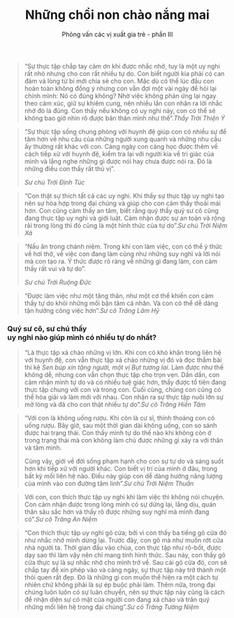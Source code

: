 ﻿---
title: Những chồi non chào nắng mai
id: nhung-choi-non-chao-nang-mai-3
preceeding_full_page_image_A4: "article2023/young-ones/A4 - Mindful Manner Question.png"
preceeding_full_page_image_Letter: "article2023/young-ones/Letter - Mindful Manner Question.png"
author: Phỏng vấn các vị xuất gia trẻ - phần III
---

<!-- MINDFUL MANNERS -->

> “Sự thực tập chắp tay cảm ơn khi được nhắc nhở, tuy là một uy nghi rất nhỏ nhưng cho con rất nhiều tự do. Con biết người kia phải có can đảm và lòng từ bi mới chia sẻ cho con. Mặc dù có thể lúc đầu con hoàn toàn không đồng ý nhưng con vẫn đợi một vài ngày để hỏi lại chính mình: Nó có đúng không? Nhờ việc không phản ứng lại ngay theo cảm xúc, giữ sự khiêm cung, nên nhiều lần con nhận ra lời nhắc nhở đó là đúng. Con thấy nếu không có uy nghi này, con có thể sẽ không bao giờ nhìn rõ được bản thân mình như thế”.<cite>Thầy Trời Thiện Ý</cite>
<!-- Ở ngoài đời, tại nơi làm việc, nếu ai đó nhắc nhở mình, họ trông đợi một câu trả lời và phản hồi nhanh. Nhưng trong tu viện, người nhận được lời nhắc nhở có thể có rất nhiều tự do và tuệ giác. -->
<!-- Trước hết, với bất kì lời nhắc nhở nào, con đều cố gắng tiếp nhận với thật nhiều lòng biết ơn. Vì -->

> <p>“Sự thực tập sống chung phòng với huynh đệ giúp con có nhiều sự để tâm hơn về nhu cầu của những người xung quanh và những nhu cầu ấy thường rất khác với con. Càng ngày con càng học được thêm về cách tiếp xử với huynh đệ, kiểm tra lại với người kia về tri giác của mình và lắng nghe những gì được nói hay chưa được nói ra. Đó là những điều con thấy rất thú vị”.</p><cite>Sư chú Trời Định Túc</cite>

> “Con thật sự thích tất cả các uy nghi. Khi thấy sự thực tập uy nghi tạo nên sự hòa hợp trong đại chúng và giúp cho con cảm thấy thoải mái hơn. Con cũng cảm thấy an tâm, biết rằng quý thầy quý sư cô cũng đang thực tập uy nghi và giới luật. Cảm nhận được sự an toàn và rộng rãi trong lòng thì đó cũng là một hình thức của tự do”.<cite>Sư chú Trời Niệm Xả</cite>

<!-- explicit <p> here because I do not want the last line to be justified (very spaced out words) -->
> <p>“Nấu ăn trong chánh niệm. Trong khi con làm việc, con có thể ý thức về hơi thở, về việc con đang làm cũng như những suy nghĩ và lời nói mà con tạo ra. Ý thức được rõ ràng về những gì đang làm, con cảm thấy rất vui và tự do”.</p><cite>Sư chú Trời Ruộng Đức</cite>

> “Được làm việc như một tăng thân, như một cơ thể khiến con cảm thấy tự do khỏi những mối bận tâm cá nhân. Và con có thể dễ dàng tận hưởng công việc hơn”.<cite>Sư cô Trăng Lâm Hỷ</cite>

<!--  -->
<h3>Quý sư cô, sư chú thấy <br/>uy nghi nào giúp mình có nhiều tự do nhất?</h3>

> “Là thực tập xá chào những vị lớn. Khi con có khó khăn trong liên hệ với huynh đệ, con vẫn thực tập xá chào những vị đó và đọc thầm bài thi kệ *Sen búp xin tặng người, một vị Bụt tương lai*. Làm được như thế không dễ, nhưng con vẫn chọn thực tập cho trọn vẹn. Dần dần, con cảm nhận mình tự do và có nhiều tuệ giác hơn, thấy được tổ tiên đang thực tập chung với con và trong con. Cuối cùng, chúng con cũng có thể hòa giải và làm mới với nhau. Con nhận ra sự thực tập nuôi lớn sự mở lòng và đã cho con thật nhiều tự do”.<cite>Sư cô Trăng Hiền Tâm</cite>

> “Với con là không uống rượu. Khi còn là cư sĩ, thỉnh thoảng con có uống rượu. Bây giờ, sau một thời gian dài không uống, con so sánh được hai trạng thái. Con thấy mình tự do thế nào khi không còn ở trong trạng thái mà con không làm chủ được những gì xảy ra với thân và tâm mình.
> 
> Cũng vậy, giới về đời sống phạm hạnh cho con sự tự do và sáng suốt hơn khi tiếp xử với người khác. Con biết vị trí của mình ở đâu, trong bất kỳ mối liên hệ nào. Điều này giúp con dễ dàng hướng năng lượng của mình vào con đường tâm linh”.<cite>Sư chú Trời Niệm Thuần</cite>

> Với con, con thích thực tập uy nghi khi làm việc thì không nói chuyện. Con cảm nhận được trong lòng mình có sự dừng lại, lắng dịu, quán thân sâu sắc hơn và thấy rõ được những suy nghĩ mà mình đang có”.<cite>Sư cô Trăng An Niệm</cite>

> “Con thích thực tập uy nghi gõ cửa; bởi vì con thấy ba tiếng gõ cửa đó như nhắc nhở mình dừng lại. Trước đây, con gõ mà như muốn rớt cửa nhà người ta. Thời gian đầu vào chùa, con thực tập như rô-bốt, được dạy sao thì làm vậy nên chỉ mang tính hình thức. Sau này, con thấy gõ cửa thực sự là sự nhắc nhở cho mình trở về. Sau cái gõ cửa đó, con sẽ chắp tay để xin phép vào và càng ngày, sự thực tập này trở thành một thói quen rất đẹp. Đó là những gì con muốn thể hiện ra một cách tự nhiên chứ không phải là sự ép buộc phải làm. Thêm nữa, trong đại chúng luôn luôn có sự luân chuyển, nên sự thực tập này cũng là cách để nhận diện sự có mặt của người con đang xá chào và trân quý những mối liên hệ trong đại chúng”.<cite>Sư cô Trăng Tường Niệm</cite>
